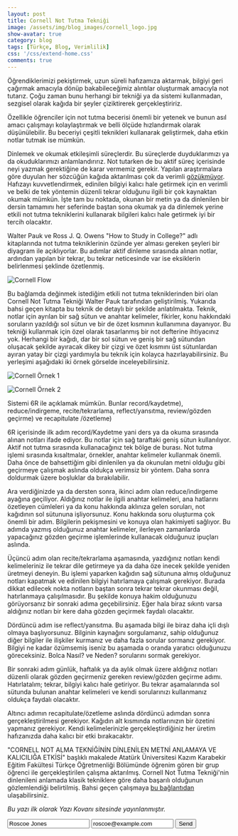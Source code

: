 ```yaml
---
layout: post
title: Cornell Not Tutma Tekniği
image: /assets/img/blog_images/cornell_logo.jpg
show-avatar: true
category: blog
tags: [Türkçe, Blog, Verimlilik]
css: '/css/extend-home.css'
comments: true
---
```

Öğrendiklerimizi pekiştirmek, uzun süreli hafızamıza aktarmak, bilgiyi geri çağırmak amacıyla dönüp bakabileceğimiz alıntılar oluşturmak amacıyla not tutarız. Çoğu zaman bunu herhangi bir tekniği ya da sistemi kullanmadan, sezgisel olarak kağıda bir şeyler çiziktirerek gerçekleştiririz.

Özellikle öğrenciler için not tutma becerisi önemli bir yetenek ve bunun asıl amacı çalışmayı kolaylaştırmak ve belli ölçüde hızlandırmak olarak düşünülebilir.  Bu beceriyi çeşitli teknikleri kullanarak geliştirmek, daha etkin notlar tutmak ise mümkün.

Dinlemek ve okumak etkileşimli süreçlerdir. Bu süreçlerde duyduklarımızı ya da okuduklarımızı anlamlandırırız. Not tutarken de bu aktif süreç içerisinde neyi yazmak gerektiğine de karar vermemiz gerekir. Yapılan araştırmalara göre duyulan her sözcüğün kağıda aktarılması çok da verimli [gözükmüyor](https://www.scientificamerican.com/article/a-learning-secret-don-t-take-notes-with-a-laptop/). Hafızayı kuvvetlendirmek, edinilen bilgiyi kalıcı hale getirmek için en verimli ve belki de tek yöntemin düzenli tekrar olduğunu ilgili bir çok kaynaktan okumak mümkün. İşte tam bu noktada, okunan bir metin ya da dinlenilen bir dersin tamamını her seferinde baştan sona okumak ya da dinlemek yerine etkili not tutma tekniklerini kullanarak bilgileri kalıcı hale getirmek iyi bir tercih olacaktır.

Walter Pauk ve Ross J. Q. Owens "How to Study in College?" adlı kitaplarında not tutma tekniklerinin özünde yer alması gereken şeyleri bir diyagram ile açıklıyorlar. Bu adımlar aktif dinleme sırasında alınan notlar, ardından yapılan bir tekrar, bu tekrar neticesinde var ise eksiklerin belirlenmesi şeklinde özetlenmiş.

![Cornell Flow](/assets/img/blog_images/cornell_chart.png) 

Bu bağlamda değinmek istediğim etkili not tutma tekniklerinden biri olan Cornell Not Tutma Tekniği Walter Pauk tarafından geliştirilmiş. Yukarıda bahsi geçen kitapta bu teknik de detaylı bir şekilde anlatılmakta.  Teknik, notlar için ayrılan bir sağ sütun ve anahtar kelimeler, fikirler, konu hakkındaki soruların yazıldığı sol sütun ve bir de özet kısmının  kullanımına dayanıyor. Bu tekniği kullanmak için özel olarak tasarlanmış bir not defterine ihtiyacınız yok. Herhangi bir kağıdı, dar bir sol sütun ve geniş bir sağ sütundan oluşacak şekilde ayıracak dikey bir çizgi ve özet kısmını üst sütunlardan ayıran yatay bir çizgi yardımıyla bu teknik için kolayca hazırlayabilirsiniz. Bu yerleşimi aşağıdaki iki örnek görselde inceleyebilirsiniz.

![Cornell Örnek 1](/assets/img/blog_images/cornell_layout.jpg)

![Cornell Örnek 2](/assets/img/blog_images/cornell_pad.jpg)

Sistemi 6R ile açıklamak mümkün. Bunlar record/kaydetme), reduce/indirgeme, recite/tekrarlama, reflect/yansıtma, review/gözden geçirme) ve recapitulate /özetleme)

6R içerisinde ilk adım record/Kaydetme yani ders ya da okuma sırasında alınan notları ifade ediyor. Bu notlar için sağ taraftaki geniş sütun kullanılıyor. Aktif not tutma sırasında kullanacağınız tek bölge de burası. Not tutma işlemi sırasında kısaltmalar, örnekler, anahtar kelimeler kullanmak önemli. Daha önce de bahsettiğim gibi dinlenilen ya da okunulan metni olduğu gibi geçirmeye çalışmak aslında oldukça verimsiz bir yöntem. Daha sonra doldurmak üzere boşluklar da bırakılabilir.

Ara verdiğinizde ya da dersten sonra, ikinci adım olan reduce/indirgeme ayağına geçiliyor. Aldığınız notlar ile ilgili anahtar kelimeleri, ana hatlarını özetleyen cümleleri ya da konu hakkında aklınıza gelen soruları, not kağıdının sol sütununa işliyorsunuz. Konu hakkında soru oluşturma çok önemli bir adım. Bilgilerin pekişmesini ve konuya olan hakimiyeti sağlıyor. Bu adımda yazmış olduğunuz anahtar kelimeler, ilerleyen zamanlarda yapacağınız gözden geçirme işlemlerinde kullanacak olduğunuz ipuçları aslında.

Üçüncü adım olan recite/tekrarlama aşamasında, yazdığınız notları kendi kelimeleriniz ile tekrar dile getirmeye ya da daha öze inecek şekilde yeniden üretmeyi deneyin. Bu işlemi yaparken kağıdın sağ sütununa almış olduğunuz notları kapatmak ve  edinilen bilgiyi hatırlamaya çalışmak gerekiyor. Burada dikkat edilecek nokta notların baştan sonra tekrar tekrar okunması değil, hatırlanmaya çalışılmasıdır.  Bu şekilde konuya hakim olduğunuzu görüyorsanız bir sonraki adıma geçebilirsiniz. Eğer hala biraz sıkıntı varsa aldığınız notları bir kere daha gözden geçirmek faydalı olacaktır.

Dördüncü adım ise reflect/yansıtma. Bu aşamada bilgi ile biraz daha içli dışlı olmaya başlıyorsunuz. Bilginin kaynağını sorgulamanız, sahip olduğunuz diğer bilgiler ile ilişkiler kurmanız ve daha fazla sorular sormanız gerekiyor. Bilgiyi ne kadar özümsemiş iseniz bu aşamada o oranda yaratıcı olduğunuzu göreceksiniz.  Bolca Nasıl? ve Neden? sorularını sormak gerekiyor.

Bir sonraki adım günlük, haftalık ya da aylık olmak üzere aldığınız notları düzenli olarak gözden geçirmeniz gereken review/gözden geçirme adımı. Hatırlatalım; tekrar, bilgiyi kalıcı hale getiriyor. Bu tekrar aşamalarında sol sütunda bulunan anahtar kelimeleri ve kendi sorularınızı kullanmanız oldukça faydalı olacaktır.

Altıncı adımın recapitulate/özetleme aslında dördüncü adımdan sonra gerçekleştirilmesi gerekiyor. Kağıdın alt kısmında notlarınızın bir özetini yapmanız gerekiyor. Kendi kelimelerinizle gerçekleştirdiğiniz her üretim hafızanızda daha kalıcı bir etki bırakacaktır.

"CORNELL NOT ALMA TEKNİĞİNİN DİNLENİLEN METNİ ANLAMAYA VE KALICILIĞA ETKİSİ" başlıklı makalede Atatürk Üniversitesi Kazım Karabekir Eğitim Fakültesi Türkçe Öğretmenliği Bölümünde öğrenim gören bir grup öğrenci ile gerçekleştirilen çalışma aktarılmış. Cornell Not Tutma Tekniği'nin dinlenileni anlamada klasik tekniklere göre daha başarılı olduğunun gözlemlendiği belirtilmiş. Bahsi geçen çalışmaya [bu bağlantıdan](http://birimler.dpu.edu.tr/app/views/panel/ckfinder/userfiles/17/files/DERG_/29/29-36.pdf) ulaşabilirsiniz.

*Bu yazı ilk olarak Yazı Kovanı sitesinde yayınlanmıştır.*

<script src="https://utteranc.es/client.js"
        repo="kaanbodur/kaanbodur.github.io"
        issue-term="title"
        label="Comment"
        theme="github-light"
        crossorigin="anonymous"
        async>
</script>

<script src="https://s.pageclip.co/v1/pageclip.js" charset="utf-8"></script>

<link rel="stylesheet" href="https://s.pageclip.co/v1/pageclip.css" media="screen">

<form action="https://send.pageclip.co/5vtzstTMAA0xD27u2Hyslhr0gxTnPrDf" class="pageclip-form" method="post">
  <!-- Replace these inputs with your own. Make sure they have a "name" attribute! -->
  <input type="text" name="name" value="Roscoe Jones" />
  <input type="email" name="email" value="roscoe@example.com" />

  <!-- This button will have a loading spinner. Keep the inner span for best results. -->
  <button type="submit" class="pageclip-form__submit">
    <span>Send</span>
  </button>
</form>